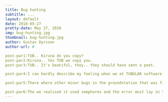 ```yaml
---
title: Bug hunting
subtitle: ...
layout: default
date: 2018-05-27
pretty-date: May 27, 2018
img: bug-hunting.jpg
thumbnail: bug-hunting.jpg
author: Gustav Dyrssen
author-url: #

post-par1:TUB.. Kiruna do you copy?
post-par2:Kiruna.. Yes TUB we copy you.
post-par3:TUB.. It's beatiful, they.. they should have sent a poet.

post-par4:I can hardly describe my feeling when we at TUBULAR software team managed to get the groundstation to display the simulated data from the Arduino. A huge milestone have been achieved. We spent a long time bug hunting the other day trying to find the bugs that stood in our way. We discovered that the way we displayed the red and green lights that indicated the status of the valves, pumps and heaters would take a couple of seconds to properly update. Meaning if we would have sampling rate higher than say 0.2Hz the groundstation would be busy updating the GUI while new data would come in before it was finished and interrupt occured. Luckly there where easier and faster ways of displaying the pictures. 

post-par5:There where other minor bugs in the groundstation that was fixed. We also found an intresting bug regarding the OSW. We had simulation data that the Arduino transnitted. Everything looked good until it went into Normal mode-Ascent. Then it entered safemode. This was one hard bug to find. First we thought it might be un the heater object, but that was ruled out. It was a function that the heater object called that caused problems. getMode(). The getmode is very simple funcion an no error was appearan't so we where at at loss. 

post-par6:The we realised it used semphores and the error must lay in there. We checked when was the getmode() took and released its semaphore before the error occured. It was then we found it. It was in the sampling logic that took a semaphore and never let it go, just as we would never let go of our hunt for the bug. The fault laid in that that the line of code resonsable for releasing the semaphore had found it's way on the wrong side of a curly boy }. With this bug gone we would finally transmit data from the Arduino to the groundstation during the entire simulation. Not bad for a days work.
---
```

